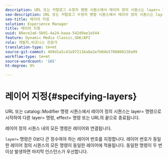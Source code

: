 ```yaml
---
description: URL 또는 카탈로그 수정자 명령 시퀀스에서 레이어 정의 시퀀스는 layer= 명령으로 시작하여 다른 layer= 명령, effect= 명령 또는 URL의 끝으로 종료됩니다.
seo-description: URL 또는 카탈로그 수정자 명령 시퀀스에서 레이어 정의 시퀀스는 layer= 명령으로 시작하여 다른 layer= 명령, effect= 명령 또는 URL의 끝으로 종료됩니다.
seo-title: 레이어 지정
solution: Experience Manager
title: 레이어 지정
uuid: 86ece2a6-5b91-4a24-baaa-542d9ae1e544
feature: Dynamic Media Classic,SDK/API
role: 개발자,비즈니스 전문가
translation-type: tm+mt
source-git-commit: 469d1a5c43a972116a8a2efb0de5708800130a99
workflow-type: tm+mt
source-wordcount: '165'
ht-degree: 0%

---
```



# 레이어 지정{#specifying-layers}

URL 또는 catalog::Modifier 명령 시퀀스에서 레이어 정의 시퀀스는 layer= 명령으로 시작하여 다른 layer= 명령, effect= 명령 또는 URL의 끝으로 종료됩니다.

레이어 정의 시퀀스 내의 모든 명령은 레이어와 연결됩니다.

`layer=` 명령은 0보다 큰 정수여야 하는 레이어 번호를 지정합니다. 레이어 번호가 동일한 레이어 정의 시퀀스의 모든 명령이 동일한 레이어에 적용됩니다. 동일한 명령이 두 번 이상 발생하면 마지막 인스턴스가 우선합니다.
